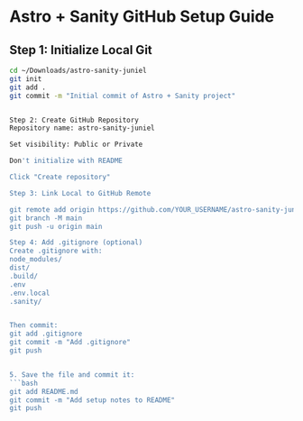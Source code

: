 # Astro + Sanity GitHub Setup Guide

## Step 1: Initialize Local Git
```bash
cd ~/Downloads/astro-sanity-juniel
git init
git add .
git commit -m "Initial commit of Astro + Sanity project"


Step 2: Create GitHub Repository
Repository name: astro-sanity-juniel

Set visibility: Public or Private

Don't initialize with README

Click "Create repository"

Step 3: Link Local to GitHub Remote

git remote add origin https://github.com/YOUR_USERNAME/astro-sanity-juniel.git
git branch -M main
git push -u origin main

Step 4: Add .gitignore (optional)
Create .gitignore with:
node_modules/
dist/
.build/
.env
.env.local
.sanity/


Then commit:
git add .gitignore
git commit -m "Add .gitignore"
git push


5. Save the file and commit it:
```bash
git add README.md
git commit -m "Add setup notes to README"
git push

